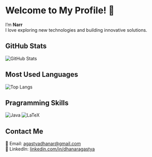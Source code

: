 # Welcome to My Profile! 👋

I’m **Narr**  
I love exploring new technologies and building innovative solutions.

## GitHub Stats
![GitHub Stats](https://github-readme-stats.vercel.app/api?username=Narr-21&show_icons=true&theme=dark)

## Most Used Languages
![Top Langs](https://github-readme-stats.vercel.app/api/top-langs/?username=Narr-21&langs_count=5&layout=compact&theme=dark&hide=typescript)

## Pragramming Skills
![Java](https://img.shields.io/badge/java-%23ED8B00.svg?style=for-the-badge&logo=openjdk&logoColor=white) 
![LaTeX](https://img.shields.io/badge/latex-%23008080.svg?style=for-the-badge&logo=latex&logoColor=white)




## Contact Me
📧 Email: agastyadhanar@gmail.com  
🔗 LinkedIn: [linkedin.com/in/dhanaragastya](https://www.linkedin.com/in/dhanaragastya)
